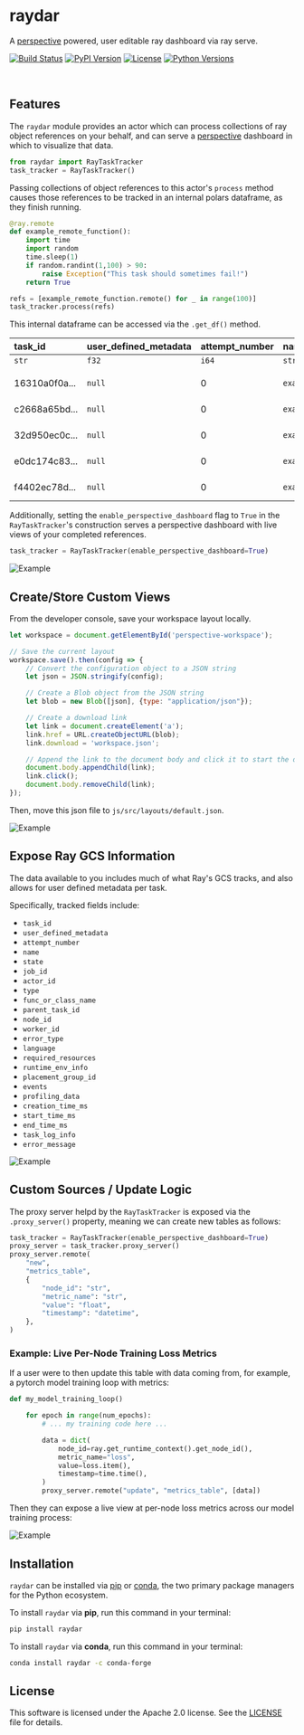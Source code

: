 <!--
<a href="https://github.com/point72/raydar">
  <img src="https://github.com/point72/raydar/raw/main/docs/img/logo.png?raw=true" alt="raydar" width="400"></a>
</a>
<br/>
<br/>
-->

# raydar

A [perspective](https://perspective.finos.org/) powered, user editable ray dashboard via ray serve.

[![Build Status](https://github.com/Point72/raydar/actions/workflows/build.yml/badge.svg?branch=main&event=push)](https://github.com/Point72/raydar/actions/workflows/build.yml)
[![PyPI Version](https://img.shields.io/pypi/v/raydar.svg)](https://pypi.python.org/pypi/raydar)
[![License](https://img.shields.io/pypi/l/raydar.svg)](https://github.com/Point72/raydar/blob/main/LICENSE)
[![Python Versions](https://img.shields.io/badge/python-3.8_%7C_3.9_%7C_3.10_%7C_3.11-blue)](https://github.com/Point72/raydar/blob/main/pyproject.toml)

<br/>


## Features

The `raydar` module provides an actor which can process collections of ray object references on your behalf, and can serve a [perspective](https://github.com/finos/perspective) dashboard in which to visualize that data.

```python
from raydar import RayTaskTracker
task_tracker = RayTaskTracker()
```

Passing collections of object references to this actor's `process` method causes those references to be tracked in an internal polars dataframe, as they finish running.

```python
@ray.remote
def example_remote_function():
    import time
    import random
    time.sleep(1)
    if random.randint(1,100) > 90:
        raise Exception("This task should sometimes fail!")
    return True

refs = [example_remote_function.remote() for _ in range(100)]
task_tracker.process(refs)
```

This internal dataframe can be accessed via the `.get_df()` method.


| task_id       | user_defined_metadata  | attempt_number | name                      | ... | start_time_ms                    | end_time_ms                        | task_log_info                         | error_message |
| :---          | :---                   | :---           | :---                      | :-- | :---                             | :---                               | :---                                  | :---          |
| `str`         | `f32`                  | `i64`          | `str`                     |     | `datetime[ms,America/New_York]`  | `datetime[ms,America/New_York]`    | `struct[6]`                           | `str`         |
|               |                        |                |                           |     |                                  |                                    |                                       |               |
| 16310a0f0a... | `null`                 | 0              | `example_remote_function` | ... | 2024-01-29 07:17:09.340 EST      | 2024-01-29 07:17:12.115 EST        | `{"/tmp/ray/session_2024-01-29_07...` | `null`        |
| c2668a65bd... | `null`                 | 0              | `example_remote_function` | ... | 2024-01-29 07:17:09.341 EST      | 2024-01-29 07:17:12.107 EST        | `{"/tmp/ray/session_2024-01-29_07...` | `null`        |
| 32d950ec0c... | `null`                 | 0              | `example_remote_function` | ... | 2024-01-29 07:17:09.342 EST      | 2024-01-29 07:17:12.115 EST        | `{"/tmp/ray/session_2024-01-29_07...` | `null`        |
| e0dc174c83... | `null`                 | 0              | `example_remote_function` | ... | 2024-01-29 07:17:09.343 EST      | 2024-01-29 07:17:12.115 EST        | `{"/tmp/ray/session_2024-01-29_07...` | `null`        |
| f4402ec78d... | `null`                 | 0              | `example_remote_function` | ... | 2024-01-29 07:17:09.343 EST      | 2024-01-29 07:17:12.115 EST        | `{"/tmp/ray/session_2024-01-29_07...` | `null`        |

Additionally, setting the `enable_perspective_dashboard` flag to `True` in the `RayTaskTracker`'s construction serves a perspective dashboard with live views of your completed references.

```python
task_tracker = RayTaskTracker(enable_perspective_dashboard=True)
```

![Example](docs/img/example_perspective_dashboard.gif)

## Create/Store Custom Views
From the developer console, save your workspace layout locally.

```javascript
let workspace = document.getElementById('perspective-workspace');

// Save the current layout
workspace.save().then(config => {
    // Convert the configuration object to a JSON string
    let json = JSON.stringify(config);

    // Create a Blob object from the JSON string
    let blob = new Blob([json], {type: "application/json"});

    // Create a download link
    let link = document.createElement('a');
    link.href = URL.createObjectURL(blob);
    link.download = 'workspace.json';

    // Append the link to the document body and click it to start the download
    document.body.appendChild(link);
    link.click();
    document.body.removeChild(link);
});
```

Then, move this json file to `js/src/layouts/default.json`.

![Example](docs/img/example_perspective_dashboard_layouts.gif)

## Expose Ray GCS Information
The data available to you includes much of what Ray's GCS tracks, and also allows for user defined metadata per task.

Specifically, tracked fields include:
 * `task_id`
 * `user_defined_metadata`
 * `attempt_number`
 * `name`
 * `state`
 * `job_id`
 * `actor_id`
 * `type`
 * `func_or_class_name`
 * `parent_task_id`
 * `node_id`
 * `worker_id`
 * `error_type`
 * `language`
 * `required_resources`
 * `runtime_env_info`
 * `placement_group_id`
 * `events`
 * `profiling_data`
 * `creation_time_ms`
 * `start_time_ms`
 * `end_time_ms`
 * `task_log_info`
 * `error_message`

![Example](docs/img/example_task_metadata.gif)

## Custom Sources / Update Logic

The proxy server helpd by the `RayTaskTracker` is exposed via the `.proxy_server()` property, meaning we can create new tables as follows:


```python
task_tracker = RayTaskTracker(enable_perspective_dashboard=True)
proxy_server = task_tracker.proxy_server()
proxy_server.remote(
    "new",
    "metrics_table",
    {
        "node_id": "str",
        "metric_name": "str",
        "value": "float",
        "timestamp": "datetime",
    },
)
```

### Example: Live Per-Node Training Loss Metrics

If a user were to then update this table with data coming from, for example, a pytorch model training loop with metrics:

```python
def my_model_training_loop()

	for epoch in range(num_epochs):
        # ... my training code here ...

		data = dict(
			node_id=ray.get_runtime_context().get_node_id(),
			metric_name="loss",
			value=loss.item(),
			timestamp=time.time(),
		)
		proxy_server.remote("update", "metrics_table", [data])
```

Then they can expose a live view at per-node loss metrics across our model training process:

![Example](docs/img/example_custom_metrics.gif)

## Installation
`raydar` can be installed via [pip](https://pip.pypa.io) or [conda](https://docs.conda.io/en/latest/), the two primary package managers for the Python ecosystem.

To install `raydar` via **pip**, run this command in your terminal:

```bash
pip install raydar
```

To install `raydar` via **conda**, run this command in your terminal:

```bash
conda install raydar -c conda-forge
```

## License
This software is licensed under the Apache 2.0 license. See the [LICENSE](LICENSE) file for details.


